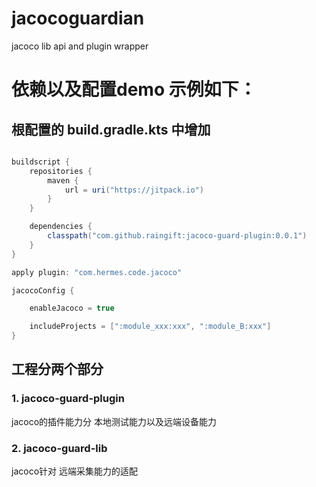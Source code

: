 # jacocoguardian
jacoco lib api and plugin wrapper

# 依赖以及配置demo 示例如下：
## 根配置的 build.gradle.kts 中增加
```groovy or kts

buildscript {
    repositories {
        maven {
            url = uri("https://jitpack.io")
        }
    }

    dependencies {
        classpath("com.github.raingift:jacoco-guard-plugin:0.0.1")
    }
}

apply plugin: "com.hermes.code.jacoco"

jacocoConfig {

    enableJacoco = true

    includeProjects = [":module_xxx:xxx", ":module_B:xxx"]
}

```
## 工程分两个部分
### 1. jacoco-guard-plugin
jacoco的插件能力分 本地测试能力以及远端设备能力

### 2. jacoco-guard-lib
jacoco针对 远端采集能力的适配

